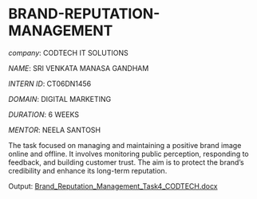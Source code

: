 # BRAND-REPUTATION-MANAGEMENT

*company*: CODTECH IT SOLUTIONS

*NAME*: SRI VENKATA MANASA GANDHAM

*INTERN ID*: CT06DN1456

*DOMAIN*: DIGITAL MARKETING 

*DURATION*: 6 WEEKS 

*MENTOR*: NEELA SANTOSH

The task focused on managing and maintaining a positive brand image online and offline. It involves monitoring public perception, responding to feedback, and building customer trust. The aim is to protect the brand’s credibility and enhance its long-term reputation.

Output: [Brand_Reputation_Management_Task4_CODTECH.docx](https://github.com/user-attachments/files/20943522/Brand_Reputation_Management_Task4_CODTECH.docx)
